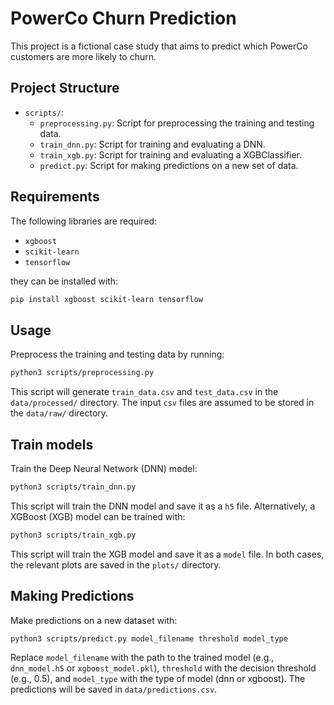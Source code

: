 # PowerCo Churn Prediction

This project is a fictional case study that aims to predict which PowerCo customers are more likely to churn.

## Project Structure

- `scripts/`:
  - `preprocessing.py`: Script for preprocessing the training and testing data.
  - `train_dnn.py`: Script for training and evaluating a DNN.
  - `train_xgb.py`: Script for training and evaluating a XGBClassifier.
  - `predict.py`: Script for making predictions on a new set of data.

## Requirements

The following libraries are required:
- `xgboost`
- `scikit-learn`
- `tensorflow`

they can be installed with:
```sh
pip install xgboost scikit-learn tensorflow
```

## Usage

Preprocess the training and testing data by running:

```sh
python3 scripts/preprocessing.py
```
This script will generate `train_data.csv` and `test_data.csv` in the `data/processed/` directory. The input `csv` files are assumed to be stored in the `data/raw/` directory.

## Train models

Train the Deep Neural Network (DNN) model:

```sh
python3 scripts/train_dnn.py
```
This script will train the DNN model and save it as a `h5` file. Alternatively, a XGBoost (XGB) model can be trained with:

```sh
python3 scripts/train_xgb.py
```
This script will train the XGB model and save it as a `model` file. In both cases, the relevant plots are saved in the `plots/` directory.

## Making Predictions

Make predictions on a new dataset with:

```sh
python3 scripts/predict.py model_filename threshold model_type
```

Replace `model_filename` with the path to the trained model (e.g., `dnn_model.h5` or `xgboost_model.pkl`), `threshold` with the decision threshold (e.g., 0.5), and `model_type` with the type of model (dnn or xgboost). The predictions will be saved in `data/predictions.csv`.
